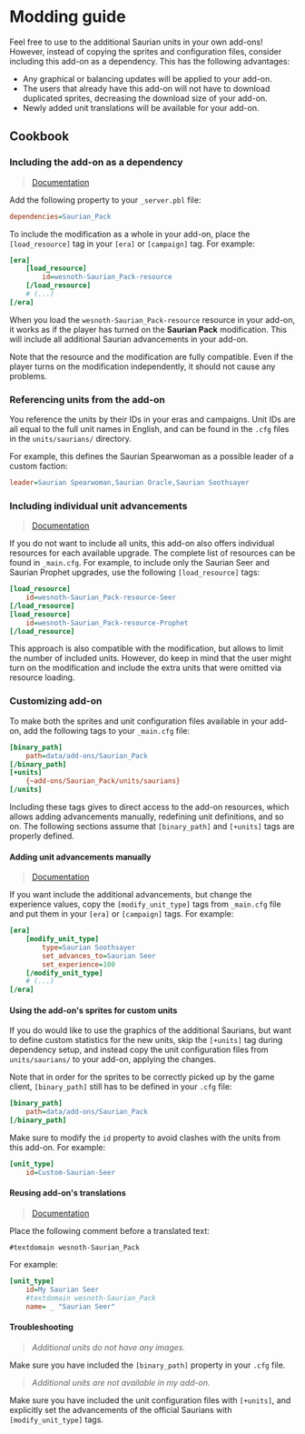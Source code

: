 # Modding guide

Feel free to use to the additional Saurian units in your own add-ons!
However, instead of copying the sprites and configuration files,
consider including this add-on as a dependency. This has the following
advantages:

- Any graphical or balancing updates will be applied to your add-on.
- The users that already have this add-on will not have to download
  duplicated sprites, decreasing the download size of your add-on.
- Newly added unit translations will be available for your add-on.

## Cookbook

### Including the add-on as a dependency

> [Documentation](https://wiki.wesnoth.org/PBLWML#dependencies)

Add the following property to your `_server.pbl` file:

```ini
dependencies=Saurian_Pack
```

To include the modification as a whole in your add-on, place the
`[load_resource]` tag in your `[era]` or `[campaign]` tag. For example:

```ini
[era]
    [load_resource]
        id=wesnoth-Saurian_Pack-resource
    [/load_resource]
    # (...)
[/era]
```

When you load the `wesnoth-Saurian_Pack-resource` resource in your
add-on, it works as if the player has turned on the **Saurian Pack**
modification. This will include all additional Saurian advancements
in your add-on.

Note that the resource and the modification are fully compatible.
Even if the player turns on the modification independently, it
should not cause any problems.

### Referencing units from the add-on

You reference the units by their IDs in your eras and campaigns.
Unit IDs are all equal to the full unit names in English, and can be
found in the `.cfg` files in the `units/saurians/` directory.

For example, this defines the Saurian Spearwoman as a possible leader
of a custom faction:

```ini
leader=Saurian Spearwoman,Saurian Oracle,Saurian Soothsayer
```

### Including individual unit advancements

> [Documentation](https://wiki.wesnoth.org/ModificationWML#The_.5Bresource.5D_toplevel_tag)

If you do not want to include all units, this add-on also offers
individual resources for each available upgrade. The complete list
of resources can be found in `_main.cfg`. For example, to include
only the Saurian Seer and Saurian Prophet upgrades, use the following
`[load_resource]` tags:

```ini
[load_resource]
    id=wesnoth-Saurian_Pack-resource-Seer
[/load_resource]
[load_resource]
    id=wesnoth-Saurian_Pack-resource-Prophet
[/load_resource]
```

This approach is also compatible with the modification, but allows to
limit the number of included units. However, do keep in mind that
the user might turn on the modification and include the extra units
that were omitted via resource loading.

### Customizing add-on

To make both the sprites and unit configuration files available in your
add-on, add the following tags to your `_main.cfg` file:

```ini
[binary_path]
    path=data/add-ons/Saurian_Pack
[/binary_path]
[+units]
    {~add-ons/Saurian_Pack/units/saurians}
[/units]
```

Including these tags gives to direct access to the add-on resources,
which allows adding advancements manually, redefining unit definitions,
and so on. The following sections assume that `[binary_path]` and
`[+units]` tags are properly defined.

#### Adding unit advancements manually

> [Documentation](https://wiki.wesnoth.org/ModificationWML)

If you want include the additional advancements, but change the experience
values, copy the `[modify_unit_type]` tags from `_main.cfg` file and put them
in your `[era]` or `[campaign]` tags. For example:

```ini
[era]
    [modify_unit_type]
        type=Saurian Soothsayer
        set_advances_to=Saurian Seer
        set_experience=100
    [/modify_unit_type]
    # (...)
[/era]
```

#### Using the add-on's sprites for custom units

If you do would like to use the graphics of the additional Saurians, but
want to define custom statistics for the new units, skip the `[+units]`
tag during dependency setup, and instead copy the unit configuration files
from `units/saurians/` to your add-on, applying the changes.

Note that in order for the sprites to be correctly picked up by the game
client, `[binary_path]` still has to be defined in your `.cfg` file:

```ini
[binary_path]
    path=data/add-ons/Saurian_Pack
[/binary_path]
```

Make sure to modify the `id` property to avoid clashes with the units
from this add-on. For example:

```ini
[unit_type]
    id=Custom-Saurian-Seer
```

#### Reusing add-on's translations

> [Documentation](https://wiki.wesnoth.org/GettextForWesnothDevelopers#Reusing_mainline_translations)

Place the following comment before a translated text:

```
#textdomain wesnoth-Saurian_Pack
```

For example:

```ini
[unit_type]
    id=My Saurian Seer
    #textdomain wesnoth-Saurian_Pack
    name= _ "Saurian Seer"
```

#### Troubleshooting

> _Additional units do not have any images._

Make sure you have included the `[binary_path]` property in your `.cfg` file.

> _Additional units are not available in my add-on._

Make sure you have included the unit configuration files with `[+units]`,
and explicitly set the advancements of the official Saurians with
`[modify_unit_type]` tags.
